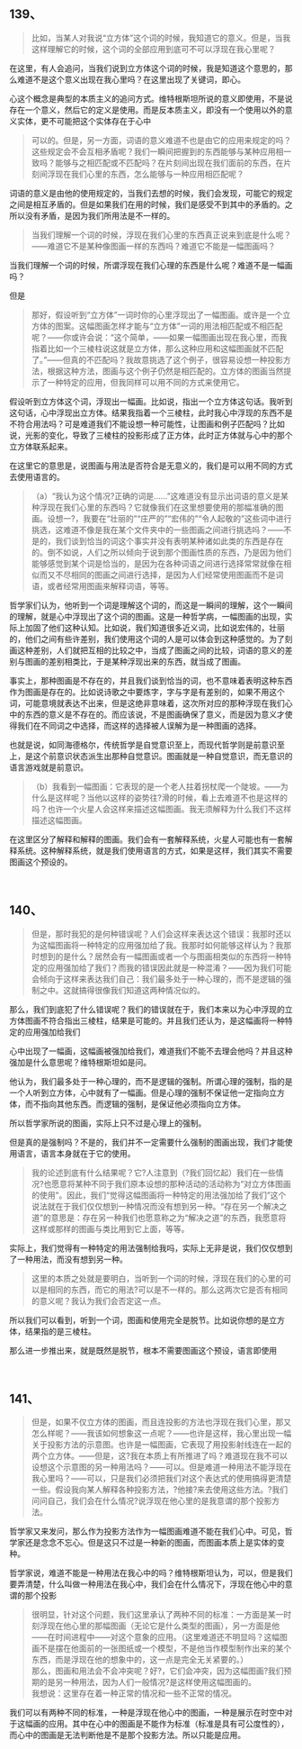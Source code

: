 <h2>139、</h2><blockquote data-pid="5B8YMbCd">比如，当某人对我说“立方体”这个词的时候，我知道它的意义。但是，当我这样理解它的时候，这个词的全部应用到底可不可以浮现在我心里呢？</blockquote><p data-pid="AnJdQyvx">在这里，有人会追问，当我们说到立方体这个词的时候，我是知道这个意思的，那么难道不是这个意义出现在我心里吗？在这里出现了关键词，即心。</p><p data-pid="PxH-Frhx">心这个概念是典型的本质主义的追问方式。维特根斯坦所说的意义即使用，不是说存在一个意义，然后它的定义是使用。而是反本质主义，即没有一个使用以外的意义实体，更不可能把这个实体存在于心中</p><blockquote data-pid="rCCabB0Z">可以的。但是，另一方面，词语的意义难道不也是由它的应用来规定的吗？这些规定会不会互相矛盾呢？我们一瞬间把握到的东西能够与某种应用相一致吗？能够与之相匹配或不匹配吗？在片刻间出现在我们面前的东西，在片刻间浮现在我们心里的东西，怎么能够与一种应用相匹配呢？</blockquote><p data-pid="Ncx-zegU">词语的意义是由他的使用规定的，当我们去想的时候，我们会发现，可能它的规定之间是相互矛盾的。但是如果我们在用的时候，我们是感受不到其中的矛盾的。之所以没有矛盾，是因为我们所用法是不一样的。</p><blockquote data-pid="BaHkUl-G">当我们理解一个词的时候，浮现在我们心里的东西真正说来到底是什么呢？——难道它不是某种像图画一样的东西吗？难道它不能是一幅图画吗？</blockquote><p data-pid="BdaGraS8">当我们理解一个词的时候，所谓浮现在我们心理的东西是什么呢？难道不是一幅画吗？</p><p data-pid="80xBlPLb">但是</p><blockquote data-pid="ijSCCqsk">那好，假设听到“立方体”一词时你的心里浮现出了一幅图画。或许是一个立方体的图案。这幅图画怎样才能与“立方体”一词的用法相匹配或不相匹配呢？——你或许会说：“这个简单，——如果一幅图画出现在我心里，而我指着比如一个三棱柱说这就是立方体，那么这种应用和这幅图画就不匹配了。”——但真的不匹配吗？我故意挑选了这个例子，很容易设想一种投影方法，根据这种方法，图画与这个例子仍然是相匹配的。立方体的图画当然提示了一种特定的应用，但我同样可以用不同的方式来使用它。</blockquote><p data-pid="r6fD4hNF">假设听到立方体这个词，浮现出一幅画。比如说，指出一个立方体这句话。我听到这句话，心中浮现出立方体。结果我指着一个三棱柱，此时我心中浮现的东西不是不符合用法吗？可是难道我们不能设想一种可能性，让图画和例子匹配吗？比如说，光影的变化，导致了三棱柱的投影形成了正方体，此时正方体就与心中的那个立方体联系起来。</p><p data-pid="TUU1rgSB">在这里它的意思是，说图画与用法是否符合是无意义的，我们是可以用不同的方式去使用语言的。</p><blockquote data-pid="TO8zmCTg">（a）“我认为这个情况?正确的词是……”这难道没有显示出词语的意义是某种浮现在我们心里的东西吗？它就像我们在这里想要使用的那幅准确的图画。设想一?，我要在“壮丽的”“庄严的”“宏伟的”“令人起敬的”这些词中进行挑选，这难道不像是我在某个文件夹中的一些图画之间进行挑选吗？——不是的，我们谈到恰当的词这个事实并没有表明某种诸如此类的东西是存在的。倒不如说，人们之所以倾向于说到那个图画性质的东西，乃是因为他们能够感觉到某个词是恰当的，是因为在各种词语之间进行选择常常就像在相似而又不尽相同的图画之间进行选择，是因为人们经常使用图画而不是词语，或者经常用图画来解释词语，等等。</blockquote><p data-pid="Sy7LaOPc">哲学家们认为，他听到一个词是理解这个词的，而这是一瞬间的理解，这个一瞬间的理解，就是心中浮现出了这个词的图画。这是一种哲学病，一幅图画的出现，实际上加固了他们这种认知。比如说，我们知道很多近义词，比如说宏伟的，壮丽的，他们之间有些许差别，我们使用这个词的人是可以体会到这种感觉的。为了刻画这种差别，人们就把互相的比较之中，当成了图画之间的比较，词语的意义的差别与图画的差别相类比，于是某种浮现出来的东西，就当成了图画。</p><p data-pid="b6PghiFG">事实上，那种图画是不存在的，并且我们谈到恰当的词，也不意味着表明这种东西作为图画是存在的。比如说诗歌之中要炼字，字与字是有差别的，如果不用这个词，可能意境就表达不出来，但是这绝非意味着，这次所对应的那种浮现在我们心中的东西的意义是不存在的。而应该说，不是图画确保了意义，而是因为意义才使得我们在不同词之中选择，而这样的选择被人误解为是一种图画的选择。</p><p data-pid="dNT63Hq9">也就是说，如同海德格尔，传统哲学是自觉意识至上，而现代哲学则是前意识至上，是这个前意识状态派生出那种自觉意识。图画就是一种自觉意识，而无意识的语言游戏就是前意识。</p><blockquote data-pid="zaTPF5f4">（b）我看到一幅图画：它表现的是一个老人拄着拐杖爬一个陡坡。——为什么是这样呢？当他以这样的姿势往?滑的时候，看上去难道不也是这样的吗？也许一个火星人会这样来描述这幅图画。我无须解释为什么我们不这样描述这幅图画。</blockquote><p data-pid="UjaoQ3m2">在这里区分了解释和解释的图画。我们会有一套解释系统，火星人可能也有一套解释系统。这种解释系统，就是我们使用语言的方式，如果是这样，我们其实不需要图画这个预设的。</p><p><br></p><h2>140、</h2><blockquote data-pid="jLQyCFjj">但是，那时我犯的是何种错误呢？人们会这样来表达这个错误：我那时还以为这幅图画将一种特定的应用强加给了我。我那时如何能够这样认为？我那时想到的是什么？居然会有一幅图画或者一个与图画相类似的东西将一种特定的应用强加给了我们？而我的错误因此就是一种混淆？——因为我们可能会倾向于这样来表达我们自己：我们最多处于一种心理的，而不是逻辑的强制之中。这就搞得很像我们知道这两种情况似的。</blockquote><p data-pid="cqMKRVAW">那么，我们到底犯了什么错误呢？我们的错误就在于，我们本来以为心中浮现的立方体图画不符合指出三棱柱，结果是可能的。并且我们还认为，是这幅画将一种特定的应用强加给我们</p><p data-pid="Kqtxtdrl">心中出现了一幅画，这幅画被强加给我们，难道我们不能不去理会他吗？并且这种强加是什么意思呢？维特根斯坦如是问。</p><p data-pid="rPEMnEUl">他认为，我们最多处于一种心理的，而不是逻辑的强制。所谓心理的强制，指的是一个人听到立方体，心中就有了一幅画。但是心理的强制不保证他一定指向立方体，而不指向其他东西。而逻辑的强制，是保证他必须指向立方体。</p><p data-pid="D44Bts1a">所以哲学家所说的图画，实际上只不过是心理上的强制。</p><p data-pid="8mXsvyjD">但是真的是强制吗？不是的，我们并不一定需要什么强制的图画出现，我们才能使用语言，语言本身就在于它的使用。</p><blockquote data-pid="5SRaU1rD">我的论述到底有什么结果呢？它?人注意到（?我们回忆起）我们在一些情况?也愿意将某种不同于我们原本设想的那种活动的活动称为“对立方体图画的使用”。因此，我们“觉得这幅图画将一种特定的用法强加给了我们”这个说法就在于我们仅仅想到一种情况而没有想到另一种。“存在另一个解决之道”的意思是：存在另一种我们也愿意称之为“解决之道”的东西，我愿意将这样或那样的图画与类比用到它上面，等等。</blockquote><p data-pid="3dhjeUI9">实际上，我们觉得有一种特定的用法强制给我吗，实际上无非是说，我们仅仅想到了一种用法，而没有想到另一种。</p><blockquote data-pid="Z89f_GS2">这里的本质之处就是要明白，当听到一个词的时候，浮现在我们的心里的可以是相同的东西，而它的用法?可以是不一样的。那么这两次它是否有相同的意义呢？我认为我们会否定这一点。</blockquote><p data-pid="h9cN78gB">所以我们可以看到，听到一个词，图画和使用完全是脱节。比如说你想的是立方体，结果指的是三棱柱。</p><p data-pid="uDqGSTQk">那么进一步推出来，就是既然是脱节，根本不需要图画这个预设，语言即使用</p><p><br></p><h2>141、</h2><blockquote data-pid="NLaHkJjP">但是，如果不仅立方体的图画，而且连投影的方法也浮现在我们心里，那又怎么样呢？——我该如何想象这一点呢？——也许是这样，我心里出现一幅关于投影方法的示意图。也许是一幅图画，它表现了用投影射线连在一起的两个立方体。——但是，这?我在本质上有所推进了吗？难道现在我不可以设想这个示意图的另一种用法吗？——可以。但是难道一种用法不能浮现在我心里吗？——可以，只是我们必须把我们对这个表达式的使用搞得更清楚一些。假设我向某人解释各种投影方法，?他接?来去使用这些方法。?我们问问自己，我们会在什么情况?说浮现在他心里的是我意谓的那个投影方法。</blockquote><p data-pid="pB9VH5_4">哲学家又来发问，那么作为投影方法作为一幅图画难道不能在我们心中。可见，哲学家还是念念不忘心。但是这只不过是一种新的图画，而图画本质上是实体的变种。</p><p data-pid="bC2I5OkZ">哲学家说，难道不能是一种用法在我心中的吗？维特根斯坦认为，可以，但是我们要弄清楚，什么叫做一种用法在我心中，我们会在什么情况下，浮现在他心中的意谓的那个投影</p><blockquote data-pid="4sgIn6jd">很明显，针对这个问题，我们这里承认了两种不同的标准：一方面是某一时刻浮现在他心里的那幅图画（无论它是什么类型的图画），另一方面是他——在时间进程中——对这个意象的应用。（这里难道还不明显吗？这幅图画不是摆在他面前的一张图纸或一个模型，不是他当作模型制作出来的某个东西，而是浮现在他的想象中的，这一点是完全无关紧要的。）<br>那么，图画和用法会不会冲突呢？好?，它们会冲突，因为这幅图画?我们预期的是另一种用法，因为人们一般情况?是这样使用这幅图画的。<br>我想说：这里存在着一种正常的情况和一些不正常的情况。</blockquote><p data-pid="95H7YJNb">我们可以有两种不同的标准，一种是浮现在他心中的图画，一种是展示在时空中对于这幅画的应用。其中在心中的图画是不能作为标准（标准是具有可公度性的），而心中的图画是无法判断他是不是那个投影方法。所以只能是应用。</p><p></p><p></p><p></p>